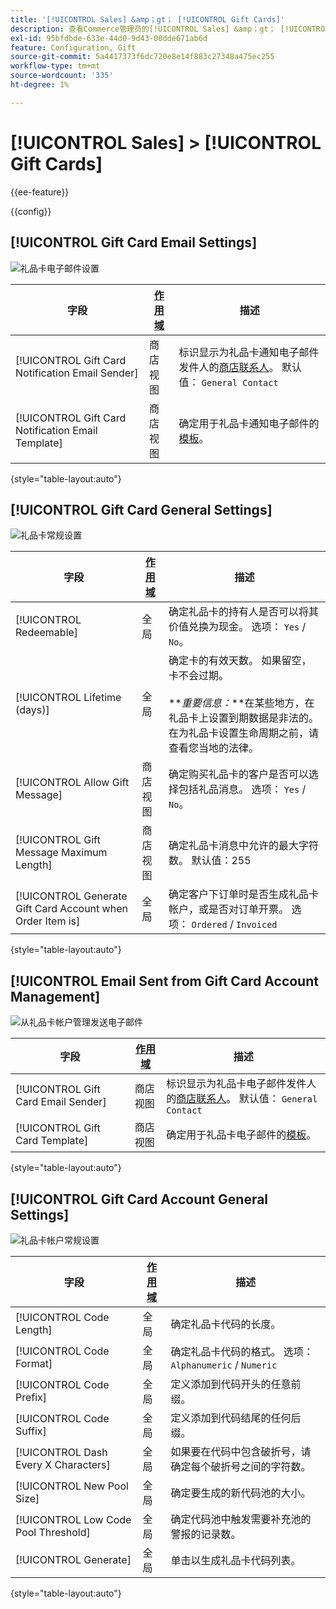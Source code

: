 ```yaml
---
title: '[!UICONTROL Sales] &amp；gt； [!UICONTROL Gift Cards]'
description: 查看Commerce管理员的[!UICONTROL Sales] &amp；gt； [!UICONTROL Gift Cards]页面上的配置设置。
exl-id: 95bfdbde-633e-44d0-9d43-00dde671ab6d
feature: Configuration, Gift
source-git-commit: 5a4417373f6dc720e8e14f883c27348a475ec255
workflow-type: tm+mt
source-wordcount: '335'
ht-degree: 1%

---
```


# [!UICONTROL Sales] > [!UICONTROL Gift Cards]

{{ee-feature}}

{{config}}

## [!UICONTROL Gift Card Email Settings]

![礼品卡电子邮件设置](./assets/gift-cards-gift-card-email-settings.png)<!-- zoom -->

<!-- [Gift Card Email Settings](https://experienceleague.adobe.com/en/docs/commerce-admin/stores-sales/point-of-purchase/gift-cards/product-gift-card-accounts#configure-gift-card-accounts) -->

| 字段 | [作用域](../../getting-started/websites-stores-views.md#scope-settings) | 描述 |
|--- |--- |--- |
| [!UICONTROL Gift Card Notification Email Sender] | 商店视图 | 标识显示为礼品卡通知电子邮件发件人的[商店联系人](../../getting-started/store-details.md#store-email-addresses)。 默认值： `General Contact` |
| [!UICONTROL Gift Card Notification Email Template] | 商店视图 | 确定用于礼品卡通知电子邮件的[模板](../../systems/email-templates.md)。 |

{style="table-layout:auto"}

## [!UICONTROL Gift Card General Settings]

![礼品卡常规设置](./assets/gift-cards-gift-card-general-settings.png)<!-- zoom -->

<!-- [Gift Card General Settings](https://experienceleague.adobe.com/en/docs/commerce-admin/stores-sales/point-of-purchase/gift-cards/product-gift-card-accounts#configure-gift-card-accounts) -->

| 字段 | [作用域](../../getting-started/websites-stores-views.md#scope-settings) | 描述 |
|--- |--- |--- |
| [!UICONTROL Redeemable] | 全局 | 确定礼品卡的持有人是否可以将其价值兑换为现金。 选项： `Yes` / `No`。 |
| [!UICONTROL Lifetime (days)] | 全局 | 确定卡的有效天数。 如果留空，卡不会过期。 <br/><br/>**_重要信息：_**在某些地方，在礼品卡上设置到期数据是非法的。 在为礼品卡设置生命周期之前，请查看您当地的法律。 |
| [!UICONTROL Allow Gift Message] | 商店视图 | 确定购买礼品卡的客户是否可以选择包括礼品消息。 选项： `Yes` / `No`。 |
| [!UICONTROL Gift Message Maximum Length] | 商店视图 | 确定礼品卡消息中允许的最大字符数。 默认值：255 |
| [!UICONTROL Generate Gift Card Account when Order Item is] | 全局 | 确定客户下订单时是否生成礼品卡帐户，或是否对订单开票。 选项： `Ordered` / `Invoiced` |

{style="table-layout:auto"}

## [!UICONTROL Email Sent from Gift Card Account Management]

![从礼品卡帐户管理发送电子邮件](./assets/gift-cards-email-sent-from-account.png)<!-- zoom -->

<!-- [Email Sent from Gift Card Account Management](https://experienceleague.adobe.com/en/docs/commerce-admin/stores-sales/point-of-purchase/gift-cards/product-gift-card-accounts#configure-gift-card-accounts) -->

| 字段 | [作用域](../../getting-started/websites-stores-views.md#scope-settings) | 描述 |
|--- |--- |--- |
| [!UICONTROL Gift Card Email Sender] | 商店视图 | 标识显示为礼品卡电子邮件发件人的[商店联系人](../../getting-started/store-details.md#store-email-addresses)。 默认值： `General Contact` |
| [!UICONTROL Gift Card Template] | 商店视图 | 确定用于礼品卡电子邮件的[模板](../../systems/email-templates.md)。 |

{style="table-layout:auto"}

## [!UICONTROL Gift Card Account General Settings]

![礼品卡帐户常规设置](./assets/gift-cards-gift-card-account-general-settings.png)<!-- zoom -->

<!-- [Gift Card Account General Settings](https://experienceleague.adobe.com/en/docs/commerce-admin/stores-sales/point-of-purchase/gift-cards/product-gift-card-accounts#configure-gift-card-accounts) -->

| 字段 | [作用域](../../getting-started/websites-stores-views.md#scope-settings) | 描述 |
|--- |--- |--- |
| [!UICONTROL Code Length] | 全局 | 确定礼品卡代码的长度。 |
| [!UICONTROL Code Format] | 全局 | 确定礼品卡代码的格式。 选项： `Alphanumeric` / `Numeric` |
| [!UICONTROL Code Prefix] | 全局 | 定义添加到代码开头的任意前缀。 |
| [!UICONTROL Code Suffix] | 全局 | 定义添加到代码结尾的任何后缀。 |
| [!UICONTROL Dash Every X Characters] | 全局 | 如果要在代码中包含破折号，请确定每个破折号之间的字符数。 |
| [!UICONTROL New Pool Size] | 全局 | 确定要生成的新代码池的大小。 |
| [!UICONTROL Low Code Pool Threshold] | 全局 | 确定代码池中触发需要补充池的警报的记录数。 |
| [!UICONTROL Generate] | 全局 | 单击以生成礼品卡代码列表。 |

{style="table-layout:auto"}
